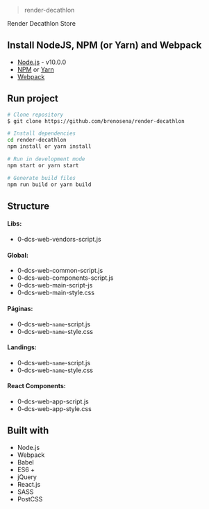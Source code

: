 > render-decathlon

Render Decathlon Store

## Install NodeJS, NPM (or Yarn) and Webpack

- [Node.js](https://nodejs.org/) - v10.0.0
- [NPM](https://www.npmjs.com/) or [Yarn](https://yarnpkg.com/)
- [Webpack](https://webpack.js.org/)

## Run project

```sh
# Clone repository
$ git clone https://github.com/brenosena/render-decathlon

# Install dependencies
cd render-decathlon
npm install or yarn install

# Run in development mode
npm start or yarn start

# Generate build files
npm run build or yarn build
```

## Structure

#### Libs:

- 0-dcs-web-vendors-script.js

#### Global:

- 0-dcs-web-common-script.js
- 0-dcs-web-components-script.js
- 0-dcs-web-main-script-js
- 0-dcs-web-main-style.css

#### Páginas:

- 0-dcs-web-`name`-script.js
- 0-dcs-web-`name`-style.css

#### Landings:

- 0-dcs-web-`name`-script.js
- 0-dcs-web-`name`-style.css

#### React Components:

- 0-dcs-web-app-script.js
- 0-dcs-web-app-style.css

## Built with

- Node.js
- Webpack
- Babel
- ES6 +
- jQuery
- React.js
- SASS
- PostCSS